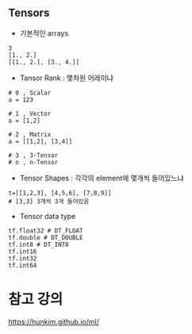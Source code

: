 ## Tensors
- 기본적인 arrays 

```
3
[1., 2.]
[[1., 2.], [3., 4.]]

```

- Tansor Rank : 몇차원 어레이냐

```
# 0 , Scalar
a = 123

# 1 , Vector
a = [1,2] 

# 2 , Matrix
a = [[1,2], [3,4]]

# 3 , 3-Tensor
# n , n-Tensor  
```

- Tensor Shapes : 각각의 element에 몇개씩 들어있느냐 
```
t=[[1,2,3], [4,5,6], [7,8,9]]
# [3,3] 3개씩 3개 들어있음 

```

- Tensor data type

```
tf.float32 # DT_FLOAT
tf.double # DT_DOUBLE
tf.int8 # DT_INT8
tf.int16
tf.int32
tf.int64
```


# 참고 강의
https://hunkim.github.io/ml/